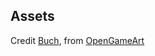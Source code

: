 
## Assets

Credit [Buch](https://opengameart.org/users/buch), from [OpenGameArt](https://opengameart.org/content/breakout-set)